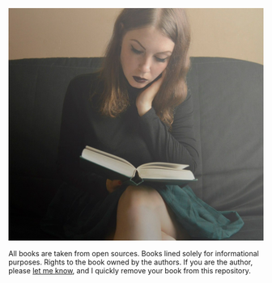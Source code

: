![Sasha ingenious](Sasha_ingenious.jpg)

All books are taken from open sources. Books lined solely for informational purposes. Rights to the book owned by the authors. If you are the author, please [let me know](https://github.com/Kristinita/SashaBooks/issues), and I quickly remove your book from this repository.